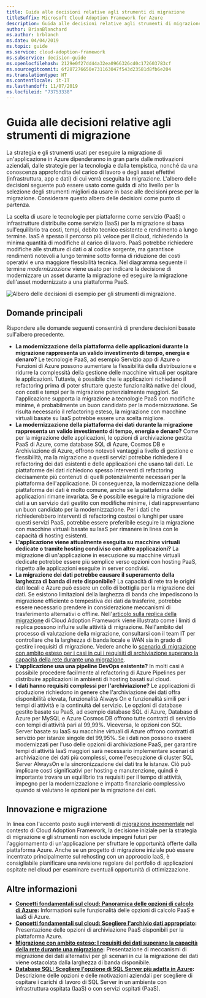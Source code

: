 ```yaml
---
title: Guida alle decisioni relative agli strumenti di migrazione
titleSuffix: Microsoft Cloud Adoption Framework for Azure
description: Guida alle decisioni relative agli strumenti di migrazione
author: BrianBlanchard
ms.author: brblanch
ms.date: 04/04/2019
ms.topic: guide
ms.service: cloud-adoption-framework
ms.subservice: decision-guide
ms.openlocfilehash: 2129e0f27dd44a32ea0966326cd0c172603783cf
ms.sourcegitcommit: 6f287276650e731163047f543d23581d8fb6e204
ms.translationtype: HT
ms.contentlocale: it-IT
ms.lasthandoff: 11/07/2019
ms.locfileid: "73753338"
---
```

# <a name="migration-tools-decision-guide"></a>Guida alle decisioni relative agli strumenti di migrazione

La strategia e gli strumenti usati per eseguire la migrazione di un'applicazione in Azure dipenderanno in gran parte dalle motivazioni aziendali, dalle strategie per la tecnologia e dalla tempistica, nonché da una conoscenza approfondita del carico di lavoro e degli asset effettivi (infrastruttura, app e dati) di cui verrà eseguita la migrazione. L'albero delle decisioni seguente può essere usato come guida di alto livello per la selezione degli strumenti migliori da usare in base alle decisioni prese per la migrazione. Considerare questo albero delle decisioni come punto di partenza.

La scelta di usare le tecnologie per piattaforme come servizio (PaaS) o infrastrutture distribuite come servizio (IaaS) per la migrazione si basa sull'equilibrio tra costi, tempi, debito tecnico esistente e rendimento a lungo termine. IaaS è spesso il percorso più veloce per il cloud, richiedendo la minima quantità di modifiche al carico di lavoro. PaaS potrebbe richiedere modifiche alle strutture di dati o al codice sorgente, ma garantisce rendimenti notevoli a lungo termine sotto forma di riduzione dei costi operativi e una maggiore flessibilità tecnica. Nel diagramma seguente il termine _modernizzazione_ viene usato per indicare la decisione di modernizzare un asset durante la migrazione ed eseguire la migrazione dell'asset modernizzato a una piattaforma PaaS.

![Albero delle decisioni di esempio per gli strumenti di migrazione.](../../_images/migrate/migration-tools-decision-tree.png)

## <a name="key-questions"></a>Domande principali

Rispondere alle domande seguenti consentirà di prendere decisioni basate sull'albero precedente.

- **La modernizzazione della piattaforma delle applicazioni durante la migrazione rappresenta un valido investimento di tempo, energia e denaro?** Le tecnologie PaaS, ad esempio Servizio app di Azure o Funzioni di Azure possono aumentare la flessibilità della distribuzione e ridurre la complessità della gestione delle macchine virtuali per ospitare le applicazioni. Tuttavia, è possibile che le applicazioni richiedano il refactoring prima di poter sfruttare queste funzionalità native del cloud, con costi e tempi per la migrazione potenzialmente maggiori. Se l'applicazione supporta la migrazione a tecnologie PaaS con modifiche minime, è probabilmente un buon candidato per la modernizzazione. Se risulta necessario il refactoring esteso, la migrazione con macchine virtuali basate su IaaS potrebbe essere una scelta migliore.
- **La modernizzazione della piattaforma dei dati durante la migrazione rappresenta un valido investimento di tempo, energia e denaro?** Come per la migrazione delle applicazioni, le opzioni di archiviazione gestita PaaS di Azure, come database SQL di Azure, Cosmos DB e Archiviazione di Azure, offrono notevoli vantaggi a livello di gestione e flessibilità, ma la migrazione a questi servizi potrebbe richiedere il refactoring dei dati esistenti e delle applicazioni che usano tali dati. Le piattaforme dei dati richiedono spesso interventi di refactoring decisamente più contenuti di quelli potenzialmente necessari per la piattaforma dell'applicazione. Di conseguenza, la modernizzazione della piattaforma dei dati è molto comune, anche se la piattaforma delle applicazioni rimane invariata. Se è possibile eseguire la migrazione dei dati a un servizio dati gestito con modifiche minime, i dati rappresentano un buon candidato per la modernizzazione. Per i dati che richiederebbero interventi di refactoring costosi o lunghi per usare questi servizi PaaS, potrebbe essere preferibile eseguire la migrazione con macchine virtuali basate su IaaS per rimanere in linea con le capacità di hosting esistenti.
- **L'applicazione viene attualmente eseguita su macchine virtuali dedicate o tramite hosting condiviso con altre applicazioni?** La migrazione di un'applicazione in esecuzione su macchine virtuali dedicate potrebbe essere più semplice verso opzioni con hosting PaaS, rispetto alle applicazioni eseguite in server condivisi.
- **La migrazione dei dati potrebbe causare il superamento della larghezza di banda di rete disponibile?** La capacità di rete tra le origini dati locali e Azure può essere un collo di bottiglia per la migrazione dei dati. Se esistono limitazioni della larghezza di banda che impediscono la migrazione efficiente o tempestiva dei dati da trasferire, potrebbe essere necessario prendere in considerazione meccanismi di trasferimento alternativi o offline. Nell'[articolo sulla replica della migrazione](../../migrate/migration-considerations/migrate/replicate.md#replication-risks---physics-of-replication) di Cloud Adoption Framework viene illustrato come i limiti di replica possono influire sulle attività di migrazione. Nell'ambito del processo di valutazione della migrazione, consultarsi con il team IT per controllare che la larghezza di banda locale e WAN sia in grado di gestire i requisiti di migrazione. Vedere anche lo [scenario di migrazione con ambito esteso per i casi in cui i requisiti di archiviazione superano la capacità della rete durante una migrazione](../../migrate/expanded-scope/network-capacity-exceeded.md#suggested-prerequisites).
- **L'applicazione usa una pipeline DevOps esistente?** In molti casi è possibile procedere facilmente al refactoring di Azure Pipelines per distribuire applicazioni in ambienti di hosting basati sul cloud.
- **I dati hanno requisiti complessi per l'archiviazione?** Le applicazioni di produzione richiedono in genere che l'archiviazione dei dati offra disponibilità elevata, funzionalità Always On e funzionalità simili per i tempi di attività e la continuità del servizio. Le opzioni di database gestito basate su PaaS, ad esempio database SQL di Azure, Database di Azure per MySQL e Azure Cosmos DB offrono tutte contratti di servizio con tempi di attività pari al 99,99%. Viceversa, le opzioni con SQL Server basate su IaaS su macchine virtuali di Azure offrono contratti di servizio per istanze singole del 99,95%. Se i dati non possono essere modernizzati per l'uso delle opzioni di archiviazione PaaS, per garantire tempi di attività IaaS maggiori sarà necessario implementare scenari di archiviazione dei dati più complessi, come l'esecuzione di cluster SQL Server AlwaysOn e la sincronizzazione dei dati tra le istanze. Ciò può implicare costi significativi per hosting e manutenzione, quindi è importante trovare un equilibrio tra requisiti per il tempo di attività, impegno per la modernizzazione e impatto finanziario complessivo quando si valutano le opzioni per la migrazione dei dati.

## <a name="innovation-and-migration"></a>Innovazione e migrazione

In linea con l'accento posto sugli interventi di [migrazione incrementale](../../migrate/index.md#migration-implementation) nel contesto di Cloud Adoption Framework, la decisione iniziale per la strategia di migrazione e gli strumenti non esclude impegni futuri per l'aggiornamento di un'applicazione per sfruttare le opportunità offerte dalla piattaforma Azure. Anche se un progetto di migrazione iniziale può essere incentrato principalmente sul rehosting con un approccio IaaS, è consigliabile pianificare una revisione regolare del portfolio di applicazioni ospitate nel cloud per esaminare eventuali opportunità di ottimizzazione.

## <a name="learn-more"></a>Altre informazioni

- **[Concetti fondamentali sul cloud: Panoramica delle opzioni di calcolo di Azure](https://docs.microsoft.com/azure/architecture/guide/technology-choices/compute-overview):** Informazioni sulle funzionalità delle opzioni di calcolo PaaS e IaaS di Azure.
- **[Concetti fondamentali sul cloud: Scegliere l'archivio dati appropriato](https://docs.microsoft.com/azure/architecture/guide/technology-choices/data-store-overview):** Presentazione delle opzioni di archiviazione PaaS disponibili per la piattaforma Azure.
- **[Migrazione con ambito esteso: I requisiti dei dati superano la capacità della rete durante una migrazione](../../migrate/expanded-scope/network-capacity-exceeded.md):** Presentazione di meccanismi di migrazione dei dati alternativi per gli scenari in cui la migrazione dei dati viene ostacolata dalla larghezza di banda disponibile.
- **[Database SQL: Scegliere l'opzione di SQL Server più adatta in Azure](https://docs.microsoft.com/azure/sql-database/sql-database-paas-vs-sql-server-iaas#business-motivations-for-choosing-databases-managed-instances-or-sql-virtual-machines):** Descrizione delle opzioni e delle motivazioni aziendali per scegliere di ospitare i carichi di lavoro di SQL Server in un ambiente con infrastruttura ospitata (IaaS) o con servizi ospitati (PaaS).
